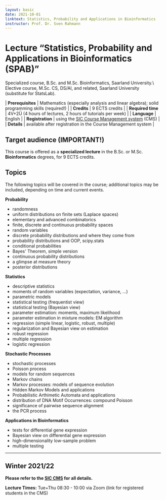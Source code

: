 ```yaml
---
layout: basic
date: 2021-10-01
linktext: Statistics, Probability and Applications in Bioinformatics
instructor: Prof. Dr. Sven Rahmann
---
```


# Lecture “Statistics, Probability and Applications in Bioinformatics (SPAB)”

Specialized course, B.Sc. and M.Sc. Bioinformatics, Saarland University.\\
Elective course, M.Sc. CS, DS/AI, and related, Saarland University (substitute for StatsLab).

| **Prerequisites** | Mathematics (especially analysis and linear algebra); solid programming skills (required!) |
| **Credits** | 9 ECTS credits |
| **Required time** | 4V+2Ü (4 hours of lectures, 2 hours of tutorials per week) |
| **Language** | English |
| **Registration** | using the [SIC Course Management system](https://cms.sic.saarland/spab) (CMS) |
| **Details** | available after registration in the Course Management system |

## Target audience (IMPORTANT!)

This course is offered as a **specialized lecture** in the B.Sc. or M.Sc. **Bioinformatics** degrees, for 9 ECTS credits.

## Topics

The following topics will be covered in the course; additional topics may be included, depending on time and current events.

**Probability**
* randomness
* uniform distributions on finite sets (Laplace spaces)
* elementary and advanced combinatorics
* finite, discrete and continuous probability spaces
* random variables
* discrete probability distributions and where they come from
* probability distributions and OOP, scipy.stats
* conditional probabilities
* Bayes' Theorem, simple version
* continuous probability distributions
* a glimpse at measure theory
* posterior distributions

**Statistics**
* descriptive statistics
* moments of random variables (expectation, variance, ...)
* parametric models
* statistical testing (frequentist view)
* statistical testing (Bayesian view)
* parameter estimation: moments, maximum likelihood
* parameter estimation in mixture models: EM algorithm
* regression (simple linear, logistic, robust, multiple)
* regularization and Bayesian view on estimation
* robust regression
* multiple regression
* logistic regression

**Stochastic Processes**
* stochastic processes
* Poisson process
* models for random sequences
* Markov chains
* Markov processes: models of sequence evolution
* Hidden Markov Models and applications
* Probabilistic Arthimetic Automata and applications
* distribution of DNA Motif Occurrences: compound Poisson
* significance of pairwise sequence alignment
* the PCR process

**Applications in Bioinformatics**
* tests for differential gene expression
* Bayesian view on differential gene expression
* high-dimensionality low-sample problem
* multiple testing


---

## Winter 2021/22

**Please refer to the [SIC CMS](https://cms.sic.saarland/spab) for all details.**

**Lecture Times:** Tue+Thu 08:30 - 10:00 via Zoom (link for registered students in the CMS)


